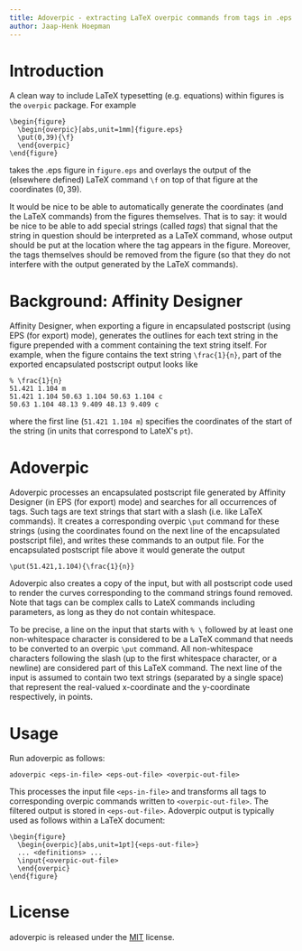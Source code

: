 ```yaml
---
title: Adoverpic - extracting LaTeX overpic commands from tags in .eps files
author: Jaap-Henk Hoepman
---
```


# Introduction

A clean way to include LaTeX typesetting (e.g. equations) within figures is the `overpic` package. For example

	\begin{figure}
	  \begin{overpic}[abs,unit=1mm]{figure.eps} 
	  \put(0,39){\f}
	  \end{overpic}
	\end{figure}

takes the .eps figure in `figure.eps` and overlays the output of the (elsewhere defined) LaTeX command `\f` on top of that figure at the coordinates $(0,39)$.

It would be nice to be able to automatically generate the coordinates (and the LaTeX commands) from the figures themselves. That is to say: it would be nice to be able to add special strings (called *tags*) that signal that the string in question should be interpreted as a LaTeX command, whose output should be put at the location where the tag appears in the figure. Moreover, the tags themselves should be removed from the figure (so that they do not interfere with the output generated by the LaTeX commands).

# Background: Affinity Designer

Affinity Designer, when exporting a figure in encapsulated postscript (using EPS (for export) mode), generates the outlines for each text string in the figure prepended with a comment containing the text string itself. For example, when the figure contains the text string `\frac{1}{n}`, part of the exported encapsulated postscript output looks like

	% \frac{1}{n}
	51.421 1.104 m
	51.421 1.104 50.63 1.104 50.63 1.104 c
	50.63 1.104 48.13 9.409 48.13 9.409 c
 
where the first line (`51.421 1.104 m`) specifies the coordinates of the start of the string (in units that correspond to LateX's `pt`).

# Adoverpic

Adoverpic processes an encapsulated postscript file generated by Affinity Designer (in EPS (for export) mode) and searches for all occurrences of tags.
Such tags are text strings that start with a slash (i.e. like LaTeX commands). It creates a corresponding overpic `\put` command for these strings (using the coordinates found on the next line of the encapsulated postscript file), and writes these commands to an output file. For the encapsulated postscript file above it would generate the output

	\put(51.421,1.104){\frac{1}{n}}

Adoverpic also creates a copy of the input, but with all postscript code used to render the curves corresponding to the command strings found removed. Note that tags can be complex calls to LateX commands including parameters, as long as they do not contain whitespace.

To be precise, a line on the input that starts with `% \` followed by at least one non-whitespace character is considered to be a LaTeX command that needs to be converted to an overpic `\put` command. All non-whitespace characters following the slash (up to the first whitespace character, or a newline) are considered part of this LaTeX command. The next line of the input is assumed to contain two text strings (separated by a single space) that represent the real-valued x-coordinate and the y-coordinate respectively, in points.

# Usage

Run adoverpic as follows:

	adoverpic <eps-in-file> <eps-out-file> <overpic-out-file>

This processes the input file `<eps-in-file>` and transforms all tags to corresponding overpic commands written to `<overpic-out-file>`. The filtered output is stored in  `<eps-out-file>`. Adoverpic output is typically used as follows within a LaTeX document:

	\begin{figure}
	  \begin{overpic}[abs,unit=1pt]{<eps-out-file>} 
	  ... <definitions> ...
	  \input{<overpic-out-file>
	  \end{overpic}
    \end{figure}

# License

adoverpic is released under the [MIT](https://opensource.org/licenses/MIT) license. 
